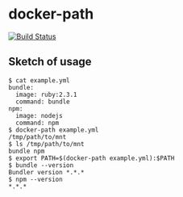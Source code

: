 # docker-path

[![Build Status](https://travis-ci.org/sh19910711/docker-memoize.svg?branch=master)](https://travis-ci.org/sh19910711/docker-memoize)

## Sketch of usage

```shell
$ cat example.yml
bundle:
  image: ruby:2.3.1
  command: bundle
npm:
  image: nodejs
  command: npm
$ docker-path example.yml
/tmp/path/to/mnt
$ ls /tmp/path/to/mnt
bundle npm
$ export PATH=$(docker-path example.yml):$PATH
$ bundle --version
Bundler version *.*.*
$ npm --version
*.*.*
```
